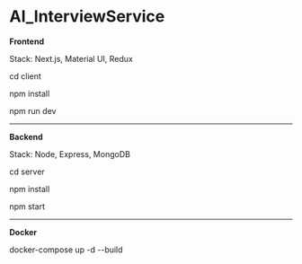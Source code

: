 # AI_InterviewService

**Frontend**

Stack: Next.js, Material UI, Redux

cd client

npm install

npm run dev

-------------------

**Backend**

Stack: Node, Express, MongoDB

cd server

npm install

npm start

-------------------

**Docker**

docker-compose up -d --build
